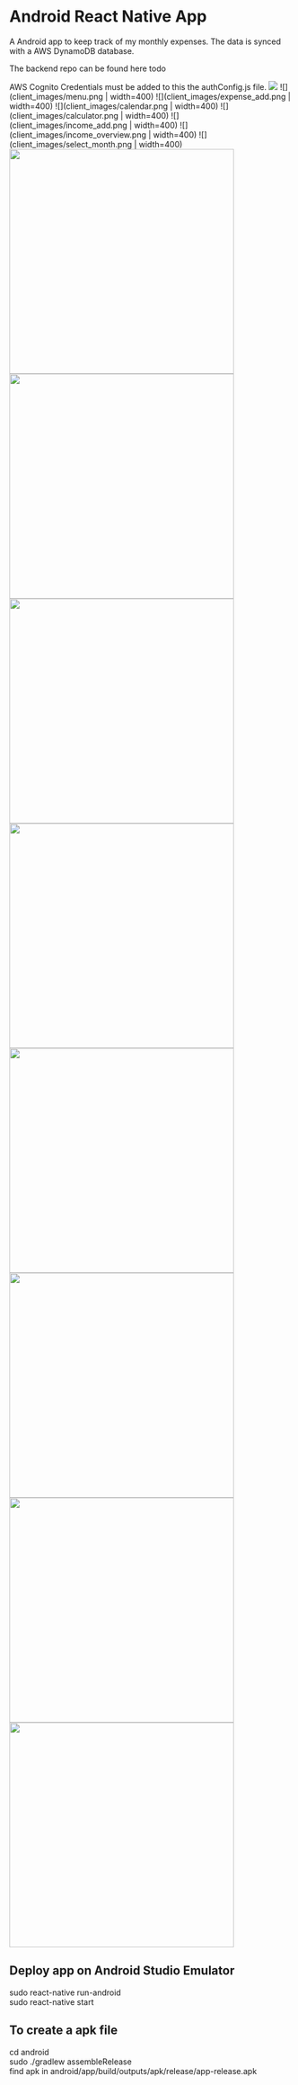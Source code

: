 

# Android React Native App
A Android app to keep track of my monthly expenses.  The data is synced with a AWS DynamoDB database.

The backend repo can be found here todo

AWS Cognito Credentials must be added to this the authConfig.js file.
![](client_images/expense_overview.png)
![](client_images/menu.png | width=400)
![](client_images/expense_add.png | width=400)
![](client_images/calendar.png | width=400)
![](client_images/calculator.png | width=400)
![](client_images/income_add.png | width=400)
![](client_images/income_overview.png | width=400)
![](client_images/select_month.png | width=400)
<img src="client_images/expense_overview.png" width="400" height1="200"> 
<img src="client_images/menu.png" width="400" height1="200">
<img src="client_images/expense_add.png" width="400" height1="200">
<img src="client_images/calendar.png" width="400" height1="200">
<img src="client_images/calculator.png" width="400" height1="200">
<img src="client_images/income_add.png" width="400" height1="200">
<img src="client_images/income_overview.png" width="400" height1="200">
<img src="client_images/select_month.png" width="400" height1="200">


## Deploy app on Android Studio Emulator
sudo react-native run-android  
sudo react-native start

## To create a apk file
cd android  
sudo ./gradlew assembleRelease  
find apk in android/app/build/outputs/apk/release/app-release.apk
